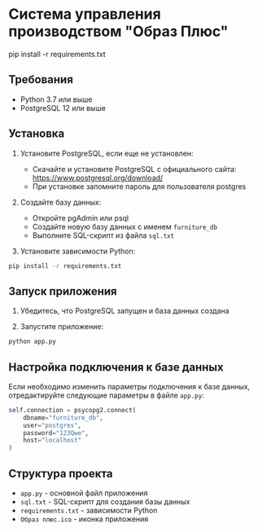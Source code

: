 # Система управления производством "Образ Плюс"
pip install -r requirements.txt
## Требования

-   Python 3.7 или выше
-   PostgreSQL 12 или выше

## Установка

1. Установите PostgreSQL, если еще не установлен:

    - Скачайте и установите PostgreSQL с официального сайта: https://www.postgresql.org/download/
    - При установке запомните пароль для пользователя postgres

2. Создайте базу данных:

    - Откройте pgAdmin или psql
    - Создайте новую базу данных с именем `furniture_db`
    - Выполните SQL-скрипт из файла `sql.txt`

3. Установите зависимости Python:

```bash
pip install -r requirements.txt
```

## Запуск приложения

1. Убедитесь, что PostgreSQL запущен и база данных создана

2. Запустите приложение:

```bash
python app.py
```

## Настройка подключения к базе данных

Если необходимо изменить параметры подключения к базе данных, отредактируйте следующие параметры в файле `app.py`:

```python
self.connection = psycopg2.connect(
    dbname="furniture_db",
    user="postgres",
    password="123Qwe",
    host="localhost"
)
```

## Структура проекта

-   `app.py` - основной файл приложения
-   `sql.txt` - SQL-скрипт для создания базы данных
-   `requirements.txt` - зависимости Python
-   `Образ плюс.ico` - иконка приложения
